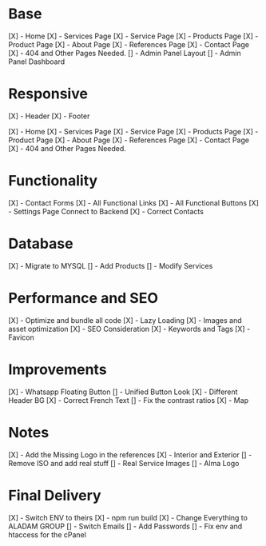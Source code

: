 # Base

[X] - Home
[X] - Services Page
[X] - Service Page
[X] - Products Page
[X] - Product Page
[X] - About Page
[X] - References Page
[X] - Contact Page
[X] - 404 and Other Pages Needed.
[] - Admin Panel Layout
[] - Admin Panel Dashboard

# Responsive

[X] - Header
[X] - Footer

[X] - Home
[X] - Services Page
[X] - Service Page
[X] - Products Page
[X] - Product Page
[X] - About Page
[X] - References Page
[X] - Contact Page
[X] - 404 and Other Pages Needed.

# Functionality

[X] - Contact Forms
[X] - All Functional Links
[X] - All Functional Buttons
[X] - Settings Page Connect to Backend
[X] - Correct Contacts

# Database

[X] - Migrate to MYSQL
[] - Add Products
[] - Modify Services

# Performance and SEO

[X] - Optimize and bundle all code
[X] - Lazy Loading
[X] - Images and asset optimization
[X] - SEO Consideration
[X] - Keywords and Tags
[X] - Favicon

# Improvements

[X] - Whatsapp Floating Button
[] - Unified Button Look
[X] - Different Header BG
[X] - Correct French Text
[] - Fix the contrast ratios
[X] - Map

# Notes

[X] - Add the Missing Logo in the references
[X] - Interior and Exterior
[] - Remove ISO and add real stuff
[] - Real Service Images
[] - Alma Logo

# Final Delivery

[X] - Switch ENV to theirs
[X] - npm run build
[X] - Change Everything to ALADAM GROUP
[] - Switch Emails
[] - Add Passwords
[] - Fix env and htaccess for the cPanel
